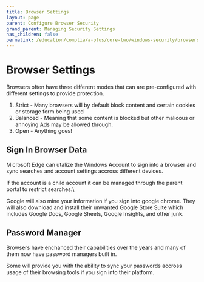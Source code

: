 ```yaml
---
title: Browser Settings
layout: page
parent: Configure Browser Security
grand_parent: Managing Security Settings
has_children: false
permalink: /education/comptia/a-plus/core-two/windows-security/browsers/settings/
---
```


# Browser Settings

Browsers often have three different modes that can are pre-configured with different settings to provide protection. 

1. Strict - Many browsers will by default block content and certain cookies or storage form being used
2. Balanced - Meaning that some content is blocked but other malicous or annoying Ads may be allowed through.
3. Open - Anything goes!

## Sign In Browser Data

Microsoft Edge can utalize the Windows Account to sign into a browser and sync searches and account settings accross different devices. 

If the account is a child account it can be managed through the parent portal to restrict searches.\

Google will also mine your information if you sign into google chrome. They will also download and install their unwanted Google Store Suite which includes Google Docs, Google Sheets, Google Insights, and other junk.

## Password Manager

Browsers have enchanced their capabilities over the years and many of them now have password managers built in. 

Some will provide you with the ability to sync your passwords accross usage of their browsing tools if you sign into their platform.